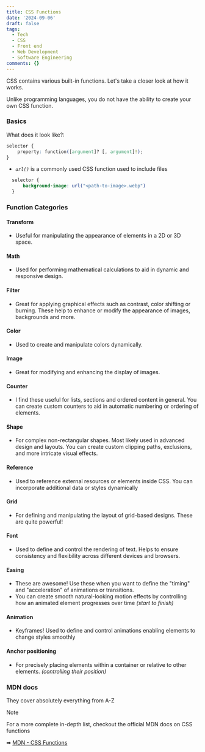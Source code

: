 ```yaml
---
title: CSS Functions
date: '2024-09-06'
draft: false
tags:
  - Tech
  - CSS
  - Front end
  - Web Development
  - Software Engineering
comments: {}
---
```


CSS contains various built-in functions. Let's take a closer look at how it works.

<!--more-->

Unlike programming languages, you do not have the ability to create your
own CSS function.

### Basics

What does it look like?:
```css
selector {
    property: function([argument]? [, argument]!);
}
```

* *`url()`* is a commonly used CSS function used to include files
```css
  selector {
      background-image: url("<path-to-image>.webp")
  }
```
    
### Function Categories

#### Transform
  * Useful for manipulating the appearance of elements in a 2D or 3D space.
#### Math
  * Used for performing mathematical calculations to aid in dynamic and responsive design.
#### Filter
  * Great for applying graphical effects such as contrast, color shifting or burning. These help to enhance or modify
  the appearance of images, backgrounds and more.
#### Color
  * Used to create and manipulate colors dynamically.
#### Image
  * Great for modifying and enhancing the display of images.
#### Counter
  * I find these useful for lists, sections and ordered content in general. 
  You can create custom counters to aid in automatic numbering or ordering of elements.
#### Shape
  * For complex non-rectangular shapes. Most likely used in advanced design and layouts. You can create custom
  clipping paths, exclusions, and more intricate visual effects.
#### Reference
  * Used to reference external resources or elements inside CSS. You can incorporate additional data 
  or styles dynamically
#### Grid
  * For defining and manipulating the layout of grid-based designs. These are quite powerful!
#### Font
  * Used to define and control the rendering of text. Helps to ensure consistency and flexibility
  across different devices and browsers.
#### Easing
  * These are awesome! Use these when you want to define the "timing" and "acceleration" of animations or transitions.
  * You can create smooth natural-looking motion effects by controlling how an animated element
  progresses over time _(start to finish)_
#### Animation
  * Keyframes! Used to define and control animations enabling elements to change styles smoothly
#### Anchor positioning
  * For precisely placing elements within a container or relative to other elements. _(controlling their position)_

### MDN docs
They cover absolutely everything from A-Z

> [!note]
> For a more complete in-depth list, checkout the official MDN docs on CSS functions
>
>➡ [MDN - CSS Functions](https://developer.mozilla.org/en-US/docs/Web/CSS/CSS_Functions)